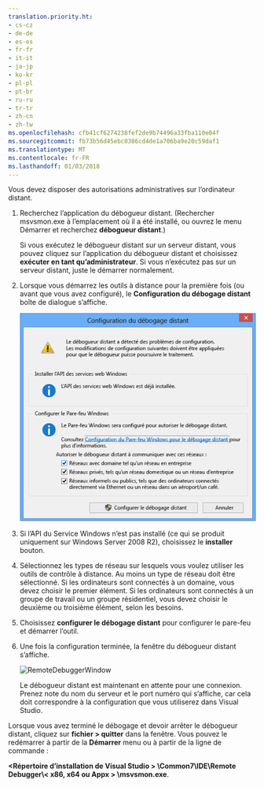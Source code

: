 ```yaml
---
translation.priority.ht:
- cs-cz
- de-de
- es-es
- fr-fr
- it-it
- ja-jp
- ko-kr
- pl-pl
- pt-br
- ru-ru
- tr-tr
- zh-cn
- zh-tw
ms.openlocfilehash: cfb41cf6274238fef2de9b74496a33fba110e04f
ms.sourcegitcommit: fb73b56d45ebc0386cd4de1a706ba9e20c59daf1
ms.translationtype: MT
ms.contentlocale: fr-FR
ms.lasthandoff: 01/03/2018
---
```

Vous devez disposer des autorisations administratives sur l’ordinateur distant.  
  
1.  Recherchez l’application du débogueur distant. (Rechercher msvsmon.exe à l’emplacement où il a été installé, ou ouvrez le menu Démarrer et recherchez **débogueur distant**.)
  
     Si vous exécutez le débogueur distant sur un serveur distant, vous pouvez cliquez sur l’application du débogueur distant et choisissez **exécuter en tant qu’administrateur**. Si vous n’exécutez pas sur un serveur distant, juste le démarrer normalement.
  
3.  Lorsque vous démarrez les outils à distance pour la première fois (ou avant que vous avez configuré), le **Configuration du débogage distant** boîte de dialogue s’affiche.  
  
     ![RemoteDebuggerConfWizardPage](../media/remotedebuggerconfwizardpage.png "RemoteDebuggerConfWizardPage")  
  
4.  Si l’API du Service Windows n’est pas installé (ce qui se produit uniquement sur Windows Server 2008 R2), choisissez le **installer** bouton.  
  
5.  Sélectionnez les types de réseau sur lesquels vous voulez utiliser les outils de contrôle à distance. Au moins un type de réseau doit être sélectionné. Si les ordinateurs sont connectés à un domaine, vous devez choisir le premier élément. Si les ordinateurs sont connectés à un groupe de travail ou un groupe résidentiel, vous devez choisir le deuxième ou troisième élément, selon les besoins.  
  
6.  Choisissez **configurer le débogage distant** pour configurer le pare-feu et démarrer l’outil.  
  
7.  Une fois la configuration terminée, la fenêtre du débogueur distant s’affiche.
  
     ![RemoteDebuggerWindow](../media/remotedebuggerwindow.png "RemoteDebuggerWindow")
  
     Le débogueur distant est maintenant en attente pour une connexion. Prenez note du nom du serveur et le port numéro qui s’affiche, car cela doit correspondre à la configuration que vous utiliserez dans Visual Studio.  
  
 Lorsque vous avez terminé le débogage et devoir arrêter le débogueur distant, cliquez sur **fichier > quitter** dans la fenêtre. Vous pouvez le redémarrer à partir de la **Démarrer** menu ou à partir de la ligne de commande :  
  
 **\<Répertoire d’installation de Visual Studio > \Common7\IDE\Remote Debugger\\< x86, x64 ou Appx > \msvsmon.exe**.  
